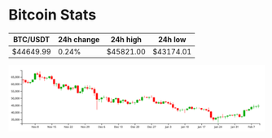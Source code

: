 # Bitcoin Stats

BTC/USDT|24h change|24h high|24h low|
|---|---|---|---|
|$44649.99|0.24%|$45821.00|$43174.01|

<img src="./chart.svg">
